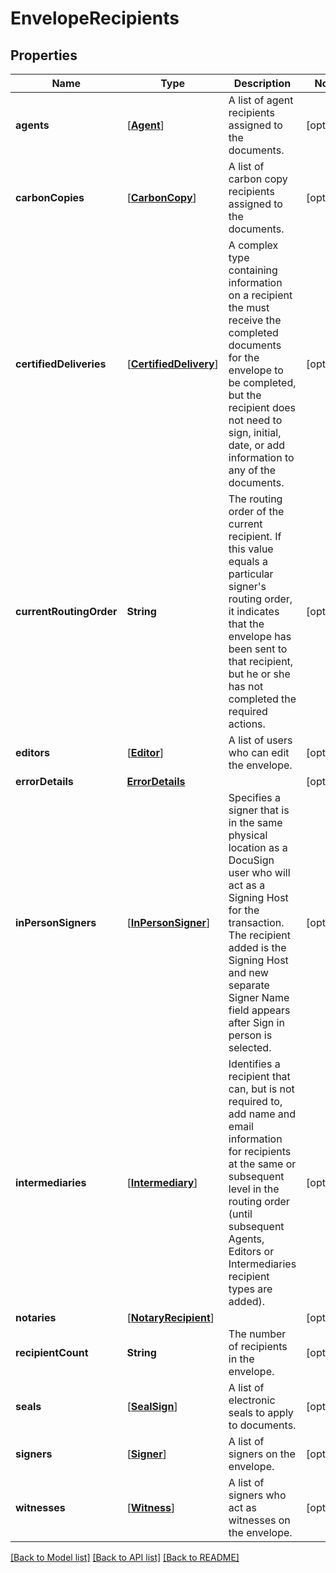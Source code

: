 # EnvelopeRecipients

## Properties
Name | Type | Description | Notes
------------ | ------------- | ------------- | -------------
**agents** | [[**Agent**](Agent.md)] | A list of agent recipients assigned to the documents. | [optional] 
**carbonCopies** | [[**CarbonCopy**](CarbonCopy.md)] | A list of carbon copy recipients assigned to the documents. | [optional] 
**certifiedDeliveries** | [[**CertifiedDelivery**](CertifiedDelivery.md)] | A complex type containing information on a recipient the must receive the completed documents for the envelope to be completed, but the recipient does not need to sign, initial, date, or add information to any of the documents. | [optional] 
**currentRoutingOrder** | **String** | The routing order of the current recipient. If this value equals a particular signer&#39;s routing order, it indicates that the envelope has been sent to that recipient, but he or she has not completed the required actions. | [optional] 
**editors** | [[**Editor**](Editor.md)] | A list of users who can edit the envelope. | [optional] 
**errorDetails** | [**ErrorDetails**](ErrorDetails.md) |  | [optional] 
**inPersonSigners** | [[**InPersonSigner**](InPersonSigner.md)] | Specifies a signer that is in the same physical location as a DocuSign user who will act as a Signing Host for the transaction. The recipient added is the Signing Host and new separate Signer Name field appears after Sign in person is selected. | [optional] 
**intermediaries** | [[**Intermediary**](Intermediary.md)] | Identifies a recipient that can, but is not required to, add name and email information for recipients at the same or subsequent level in the routing order (until subsequent Agents, Editors or Intermediaries recipient types are added). | [optional] 
**notaries** | [[**NotaryRecipient**](NotaryRecipient.md)] |  | [optional] 
**recipientCount** | **String** | The number of recipients in the envelope. | [optional] 
**seals** | [[**SealSign**](SealSign.md)] | A list of electronic seals to apply to documents. | [optional] 
**signers** | [[**Signer**](Signer.md)] | A list of signers on the envelope. | [optional] 
**witnesses** | [[**Witness**](Witness.md)] | A list of signers who act as witnesses on the envelope. | [optional] 

[[Back to Model list]](../README.md#documentation-for-models) [[Back to API list]](../README.md#documentation-for-api-endpoints) [[Back to README]](../README.md)


